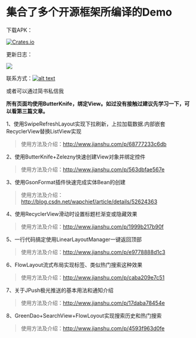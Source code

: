 # 集合了多个开源框架所编译的Demo

下载APK：

[![Crates.io](https://img.shields.io/badge/downloads-APK-blue.svg)](https://github.com/wapchief/android-CollectionDemo/raw/master/apk/app-debug.apk)


更新日志：

[![](https://img.shields.io/badge/Project-%E6%9B%B4%E6%96%B0%E6%97%A5%E5%BF%97-blue.svg)](https://github.com/wapchief/android-CollectionDemo/blob/master/MarkDown/%E6%9B%B4%E6%96%B0%E6%97%A5%E5%BF%97.md)

联系方式：[![alt text](http://rescdn.qqmail.com/zh_CN/htmledition/images/function/qm_open/ico_mailme_02.png)](http://mail.qq.com/cgi-bin/qm_share?t=qm_mailme&email=zLutvK_kpamqjL294q_joQ)

或者可以通过简书私信我

__所有页面均使用ButterKnife，绑定View。如过没有接触过建议先学习一下，可以看第三篇文章。__


1、使用SwipeRefreshLayout实现下拉刷新，上拉加载数据.内部嵌套RecyclerView替换ListView实现

> 使用方法及介绍：http://www.jianshu.com/p/68777233c6db

2、使用ButterKnife+Zelezny快速创建View对象并绑定控件

> 使用方法及介绍：http://www.jianshu.com/p/563dbfae567e

3、使用GsonFormat插件快速完成实体Bean的创建

> 使用方法及介绍：http://blog.csdn.net/wapchief/article/details/52624363

4、使用RecyclerView滑动时设置标题栏渐变或隐藏效果

> 使用方法及介绍：http://www.jianshu.com/p/1999b217b90f

5、一行代码搞定使用LinearLayoutManager一键返回顶部

> 使用方法及介绍：http://www.jianshu.com/p/e9778888d1c3

6、FlowLayout流式布局实现标签、类似热门搜索这种效果

> 使用方法及介绍：http://www.jianshu.com/p/caba209e7c51

7、关于JPush极光推送的基本用法和通知介绍

> 使用方法及介绍：http://www.jianshu.com/p/17daba78454e

8、GreenDao+SearchView+FlowLoyout实现搜索历史和热门搜索

> 使用方法及介绍：http://www.jianshu.com/p/4593f963d0fe
